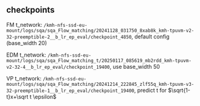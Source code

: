 ## checkpoints

FM t_network: `/kmh-nfs-ssd-eu-mount/logs/sqa/sqa_Flow_matching/20241128_031750_8xab8k_kmh-tpuvm-v2-32-preemptible-2__b_lr_ep_eval/checkpoint_4850`, default config (base_width 20)

EDM t_network: `/kmh-nfs-ssd-eu-mount/logs/sqa/sqa_Flow_matching_t/20250117_085619_mb2rdd_kmh-tpuvm-v2-32-4__b_lr_ep_eval/checkpoint_19400`, use base_width 50

VP t_network: `/kmh-nfs-ssd-eu-mount/logs/sqa/sqa_Flow_matching/20241214_222845_zlf55q_kmh-tpuvm-v3-32-preemptible-1__b_lr_ep_eval/checkpoint_19400`, predict t for $\sqrt{1-t}x+\sqrt t \epsilon$